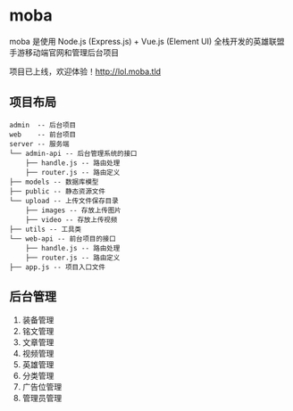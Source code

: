 # moba

moba 是使用 Node.js (Express.js) + Vue.js (Element UI) 全栈开发的英雄联盟手游移动端官网和管理后台项目

项目已上线，欢迎体验！<http://lol.moba.tld>

## 项目布局

```
admin  -- 后台项目
web    -- 前台项目
server -- 服务端
└── admin-api -- 后台管理系统的接口
    ├── handle.js -- 路由处理
    ├── router.js -- 路由定义
├── models -- 数据库模型
├── public -- 静态资源文件
└── upload -- 上传文件保存目录
    ├── images -- 存放上传图片
    ├── video -- 存放上传视频
├── utils -- 工具类
└── web-api -- 前台项目的接口
    ├── handle.js -- 路由处理
    ├── router.js -- 路由定义
├── app.js -- 项目入口文件
```

## 后台管理

1. 装备管理
2. 铭文管理
3. 文章管理
4. 视频管理
5. 英雄管理
6. 分类管理
7. 广告位管理
8. 管理员管理
